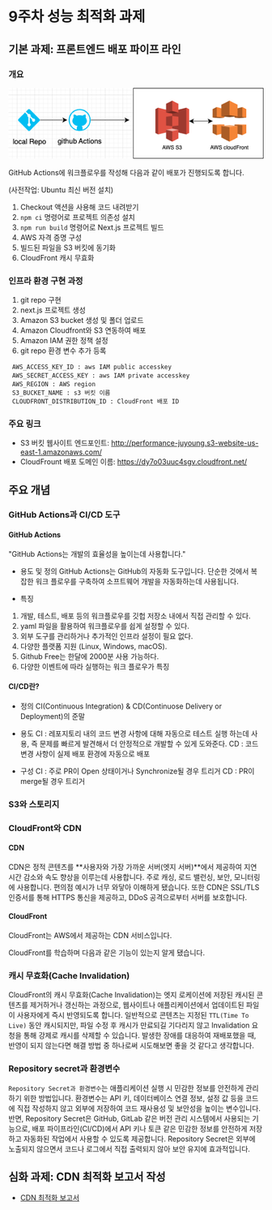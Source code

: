 # 9주차 성능 최적화 과제

## 기본 과제: 프론트엔드 배포 파이프 라인

### 개요

<img src="./public/arch.png"/>

GitHub Actions에 워크플로우를 작성해 다음과 같이 배포가 진행되도록 합니다.

(사전작업: Ubuntu 최신 버전 설치)

1. Checkout 액션을 사용해 코드 내려받기
2. `npm ci` 명령어로 프로젝트 의존성 설치
3. `npm run build` 명령어로 Next.js 프로젝트 빌드
4. AWS 자격 증명 구성
5. 빌드된 파일을 S3 버킷에 동기화
6. CloudFront 캐시 무효화

### 인프라 환경 구현 과정

1. git repo 구현
2. next.js 프로젝트 생성
3. Amazon S3 bucket 생성 및 폴더 업로드
4. Amazon Cloudfront와 S3 연동하여 배포
5. Amazon IAM 권한 정책 설정
6. git repo 환경 변수 추가 등록

```bash
 AWS_ACCESS_KEY_ID : aws IAM public accesskey
 AWS_SECRET_ACCESS_KEY : aws IAM private accesskey
 AWS_REGION : AWS region
 S3_BUCKET_NAME : s3 버킷 이름
 CLOUDFRONT_DISTRIBUTION_ID : CloudFront 배포 ID
```

### 주요 링크

- S3 버킷 웹사이트 엔드포인트: http://performance-juyoung.s3-website-us-east-1.amazonaws.com/
- CloudFrount 배포 도메인 이름: https://dy7o03uuc4sgv.cloudfront.net/

## 주요 개념

### GitHub Actions과 CI/CD 도구

#### GitHub Actions

"GitHub Actions는 개발의 효율성을 높이는데 사용합니다."

- 용도 및 정의
  GitHub Actions는 GitHub의 자동화 도구입니다. 단순한 것에서 복잡한 워크 플로우를 구축하여 소프트웨어 개발을 자동화하는데 사용됩니다.

- 특징

1. 개발, 테스트, 배포 등의 워크플로우를 깃헙 저장소 내에서 직접 관리할 수 있다.
2. yaml 파일을 활용하여 워크플로우를 쉽게 설정할 수 있다.
3. 외부 도구를 관리하거나 추가적인 인프라 설정이 필요 없다.
4. 다양한 플랫폼 지원 (Linux, Windows, macOS).
5. Github Free는 한달에 2000분 사용 가능하다.
6. 다양한 이벤트에 따라 실행하는 워크 플로우가 특징

#### CI/CD란?

- 정의
  CI(Continuous Integration) & CD(Continuose Delivery or Deployment)의 준말

- 용도
  CI : 레포지토리 내의 코드 변경 사항에 대해 자동으로 테스트 실행 하는데 사용, 즉 문제를 빠르게 발견해서 더 안정적으로 개발할 수 있게 도와준다.
  CD : 코드 변경 사항이 실제 배포 환경에 자동으로 배포

- 구성
  CI : 주로 PR이 Open 상태이거나 Synchronize될 경우 트리거
  CD : PR이 merge될 경우 트리거

### S3와 스토리지

### CloudFront와 CDN

#### CDN

CDN은 정적 콘텐츠를 **사용자와 가장 가까운 서버(엣지 서버)**에서 제공하여 지연 시간 감소와 속도 향상을 이루는데 사용합니다. 주로 캐싱, 로드 밸런싱, 보안, 모니터링에 사용합니다. 편의점 예시가 너무 와닿아 이해하게 됐습니다. 또한 CDN은 SSL/TLS 인증서를 통해 HTTPS 통신을 제공하고, DDoS 공격으로부터 서버를 보호합니다.

#### CloudFront

CloudFront는 AWS에서 제공하는 CDN 서비스입니다.

CloudFront를 학습하며 다음과 같은 기능이 있는지 알게 됐습니다.

### 캐시 무효화(Cache Invalidation)

CloudFront의 캐시 무효화(Cache Invalidation)는 엣지 로케이션에 저장된 캐시된 콘텐츠를 제거하거나 갱신하는 과정으로, 웹사이트나 애플리케이션에서 업데이트된 파일이 사용자에게 즉시 반영되도록 합니다. 일반적으로 콘텐츠는 지정된 `TTL(Time To Live)` 동안 캐시되지만, 파일 수정 후 캐시가 만료되길 기다리지 않고 Invalidation 요청을 통해 강제로 캐시를 삭제할 수 있습니다. 발생한 장애를 대응하여 재배포했을 때, 반영이 되지 않는다면 해결 방법 중 하나로써 시도해보면 좋을 것 같다고 생각합니다.

### Repository secret과 환경변수

`Repository Secret과 환경변수`는 애플리케이션 실행 시 민감한 정보를 안전하게 관리하기 위한 방법입니다. 환경변수는 API 키, 데이터베이스 연결 정보, 설정 값 등을 코드에 직접 작성하지 않고 외부에 저장하여 코드 재사용성 및 보안성을 높이는 변수입니다. 반면, Repository Secret은 GitHub, GitLab 같은 버전 관리 시스템에서 사용되는 기능으로, 배포 파이프라인(CI/CD)에서 API 키나 토큰 같은 민감한 정보를 안전하게 저장하고 자동화된 작업에서 사용할 수 있도록 제공합니다. Repository Secret은 외부에 노출되지 않으면서 코드나 로그에서 직접 출력되지 않아 보안 유지에 효과적입니다.

## 심화 과제: CDN 최적화 보고서 작성

- [CDN 최적화 보고서]()
